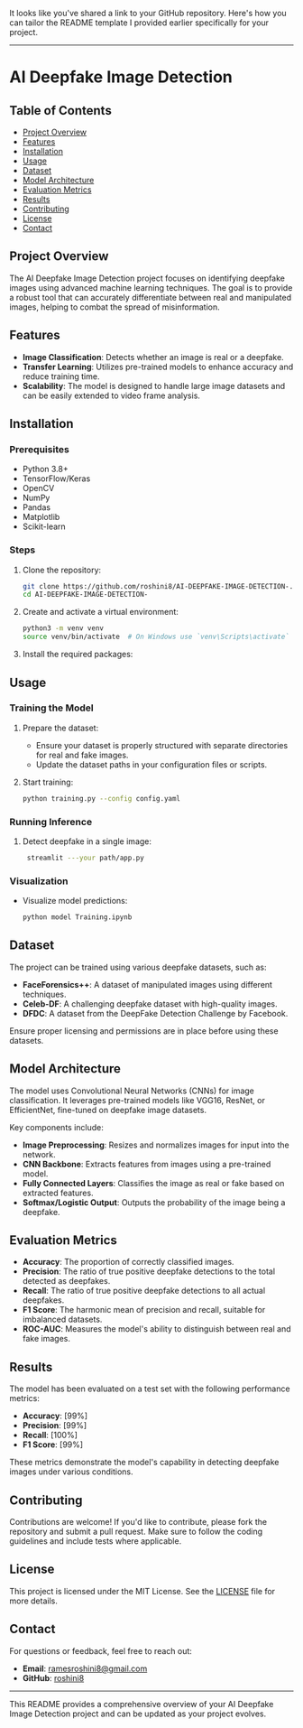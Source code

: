 It looks like you've shared a link to your GitHub repository. Here's how you can tailor the README template I provided earlier specifically for your project.

---

# AI Deepfake Image Detection

## Table of Contents
- [Project Overview](#project-overview)
- [Features](#features)
- [Installation](#installation)
- [Usage](#usage)
- [Dataset](#dataset)
- [Model Architecture](#model-architecture)
- [Evaluation Metrics](#evaluation-metrics)
- [Results](#results)
- [Contributing](#contributing)
- [License](#license)
- [Contact](#contact)

## Project Overview
The AI Deepfake Image Detection project focuses on identifying deepfake images using advanced machine learning techniques. The goal is to provide a robust tool that can accurately differentiate between real and manipulated images, helping to combat the spread of misinformation.

## Features
- **Image Classification**: Detects whether an image is real or a deepfake.
- **Transfer Learning**: Utilizes pre-trained models to enhance accuracy and reduce training time.
- **Scalability**: The model is designed to handle large image datasets and can be easily extended to video frame analysis.

## Installation

### Prerequisites
- Python 3.8+
- TensorFlow/Keras
- OpenCV
- NumPy
- Pandas
- Matplotlib
- Scikit-learn

### Steps
1. Clone the repository:
    ```bash
    git clone https://github.com/roshini8/AI-DEEPFAKE-IMAGE-DETECTION-.git
    cd AI-DEEPFAKE-IMAGE-DETECTION-
    ```

2. Create and activate a virtual environment:
    ```bash
    python3 -m venv venv
    source venv/bin/activate  # On Windows use `venv\Scripts\activate`
    ```

3. Install the required packages:


## Usage

### Training the Model
1. Prepare the dataset:
    - Ensure your dataset is properly structured with separate directories for real and fake images.
    - Update the dataset paths in your configuration files or scripts.

2. Start training:
    ```bash
    python training.py --config config.yaml
    ```

### Running Inference
1. Detect deepfake in a single image:
    ```bash
     streamlit ---your path/app.py
    ```


### Visualization
- Visualize model predictions:
    ```bash
    python model Training.ipynb 
    ```

## Dataset
The project can be trained using various deepfake datasets, such as:
- **FaceForensics++**: A dataset of manipulated images using different techniques.
- **Celeb-DF**: A challenging deepfake dataset with high-quality images.
- **DFDC**: A dataset from the DeepFake Detection Challenge by Facebook.

Ensure proper licensing and permissions are in place before using these datasets.

## Model Architecture
The model uses Convolutional Neural Networks (CNNs) for image classification. It leverages pre-trained models like VGG16, ResNet, or EfficientNet, fine-tuned on deepfake image datasets.

Key components include:
- **Image Preprocessing**: Resizes and normalizes images for input into the network.
- **CNN Backbone**: Extracts features from images using a pre-trained model.
- **Fully Connected Layers**: Classifies the image as real or fake based on extracted features.
- **Softmax/Logistic Output**: Outputs the probability of the image being a deepfake.

## Evaluation Metrics
- **Accuracy**: The proportion of correctly classified images.
- **Precision**: The ratio of true positive deepfake detections to the total detected as deepfakes.
- **Recall**: The ratio of true positive deepfake detections to all actual deepfakes.
- **F1 Score**: The harmonic mean of precision and recall, suitable for imbalanced datasets.
- **ROC-AUC**: Measures the model's ability to distinguish between real and fake images.

## Results
The model has been evaluated on a test set with the following performance metrics:
- **Accuracy**: [99%]
- **Precision**: [99%]
- **Recall**: [100%]
- **F1 Score**: [99%]

These metrics demonstrate the model's capability in detecting deepfake images under various conditions.

## Contributing
Contributions are welcome! If you'd like to contribute, please fork the repository and submit a pull request. Make sure to follow the coding guidelines and include tests where applicable.

## License
This project is licensed under the MIT License. See the [LICENSE](LICENSE) file for more details.

## Contact
For questions or feedback, feel free to reach out:

- **Email**: ramesroshini8@gmail.com
- **GitHub**: [roshini8](https://github.com/roshini8)

---

This README provides a comprehensive overview of your AI Deepfake Image Detection project and can be updated as your project evolves.
